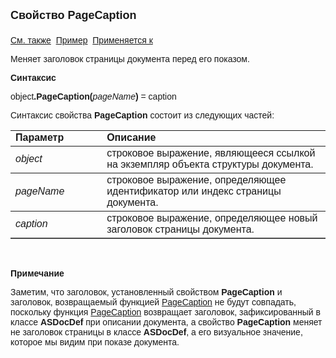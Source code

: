 ﻿<html>
<head>
<title>Структура документа\PageCaption</title>
</head>

<body>

<p><strong><font size="4" face="Arial">Свойство PageCaption<br>
<br>
</font></strong><font face="Arial"><a href="../ASDocStructure.html">См. также</a>&nbsp;
<u>Пример</u>&nbsp; <a href="../ASDocStructure.html">Применяется к</a></font></p>

<p class="label"><font face="Arial">Меняет заголовок страницы документа перед его показом. 
    </font></p>

<p class="label"><b><font face="Arial">Синтаксис</font></b></p>

<p><font face="Arial">object<strong>.PageCaption(</strong><em>pageName</em><strong>) </strong>
    = caption</font></p>

<p><font face="Arial">Синтаксис свойства <strong>PageCaption</strong>
состоит из следующих частей:</font></p>

<table border="1" cellPadding="5" cols="2" frame="below" rules="rows">
<TBODY>
  <tr vAlign="top">
    <td class="label" width="29%"><font face="Arial"><b>Параметр</b></font></td>
    <td class="label" width="71%"><font face="Arial"><strong>Описание</strong></font></td>
  </tr>
  <tr>
    <td width="29%"><em><font face="Arial">object</font></em></td>
    <td width="71%"><font face="Arial">строковое выражение, являющееся 
	ссылкой на экземпляр объекта структуры документа.</font></td>
  </tr>
    <tr>
    <td width="29%"><em><font face="Arial">pageName</font></em></td>
    <td width="71%"><font face="Arial">строковое выражение, определяющее идентификатор 
        или индекс страницы документа.</font></td>
    </tr>
    <tr>
    <td width="29%"><em><font face="Arial">caption</font></em></td>
    <td width="71%"><font face="Arial">строковое выражение, определяющее новый 
        заголовок страницы документа.</font></td>
    </tr>
</TBODY>
</table>

<p class="label">&nbsp;</p>
    <p class="label"><font face="Arial"><b>Примечание</b></font></p>
    <p class="label"><font face="Arial">Заметим, что заголовок, установленный свойством
        <strong>PageCaption</strong> 
                                                    и заголовок, возвращаемый функцией <a href="../Functions/DocumentsCirculation/DocPageCaption.html">PageCaption</a> 
                                                    не будут совпадать, поскольку функция <a href="../Functions/DocumentsCirculation/DocPageCaption.html">PageCaption</a> 
                                                    возвращает заголовок, зафиксированный в классе 
        <strong>ASDocDef</strong> при описании документа, а свойство <strong>PageCaption</strong> меняет 
                                                    не заголовок страницы в классе 
        <strong>ASDocDef</strong>, а его визуальное значение, которое мы видим при показе документа. </font></p>

</body>
</html>
